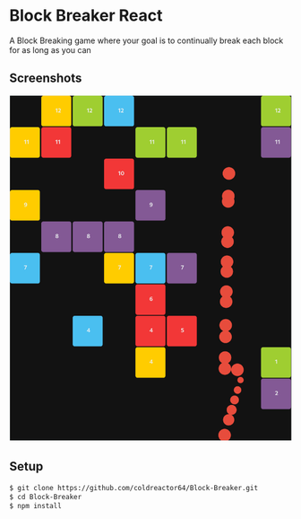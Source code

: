 # Block Breaker React
A Block Breaking game where your goal is to continually break each block for as long as you can

## Screenshots
![Screenshot of game](/screenshots/game1.png?raw=true&sanitize=true)

## Setup
```
$ git clone https://github.com/coldreactor64/Block-Breaker.git
$ cd Block-Breaker
$ npm install
```
